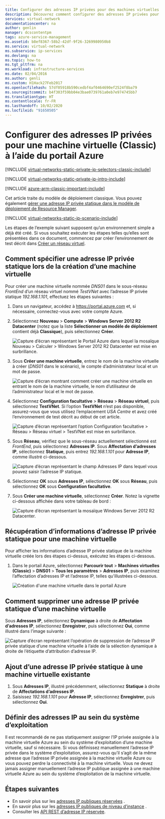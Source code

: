 ```yaml
---
title: Configurer des adresses IP privées pour des machines virtuelles (Classic) - Portail Azure | Microsoft Docs
description: Découvrez comment configurer des adresses IP privées pour des machines virtuelles (Classic) à l’aide du portail Azure.
services: virtual-network
documentationcenter: na
author: genlin
manager: dcscontentpm
tags: azure-service-management
ms.assetid: b8ef8367-58b2-42df-9f26-3269980950b8
ms.service: virtual-network
ms.subservice: ip-services
ms.devlang: na
ms.topic: how-to
ms.tgt_pltfrm: na
ms.workload: infrastructure-services
ms.date: 02/04/2016
ms.author: genli
ms.custom: H1Hack27Feb2017
ms.openlocfilehash: 57df05918b590cedbf4af0464690ef2524f8ba79
ms.sourcegitcommit: b4f303f59bb04e3bae0739761a0eb7e974745bb7
ms.translationtype: HT
ms.contentlocale: fr-FR
ms.lasthandoff: 10/02/2020
ms.locfileid: "91650505"
---
```

# <a name="configure-private-ip-addresses-for-a-virtual-machine-classic-using-the-azure-portal"></a>Configurer des adresses IP privées pour une machine virtuelle (Classic) à l’aide du portail Azure

[!INCLUDE [virtual-networks-static-private-ip-selectors-classic-include](../../includes/virtual-networks-static-private-ip-selectors-classic-include.md)]

[!INCLUDE [virtual-networks-static-private-ip-intro-include](../../includes/virtual-networks-static-private-ip-intro-include.md)]

[!INCLUDE [azure-arm-classic-important-include](../../includes/azure-arm-classic-important-include.md)]

Cet article traite du modèle de déploiement classique. Vous pouvez également [gérer une adresse IP privée statique dans le modèle de déploiement de Resource Manager](virtual-networks-static-private-ip-arm-pportal.md).

[!INCLUDE [virtual-networks-static-ip-scenario-include](../../includes/virtual-networks-static-ip-scenario-include.md)]

Les étapes de l’exemple suivant supposent qu’un environnement simple a déjà été créé. Si vous souhaitez exécuter les étapes telles qu’elles sont présentées dans ce document, commencez par créer l’environnement de test décrit dans [Créer un réseau virtuel](virtual-networks-create-vnet-classic-pportal.md).

## <a name="how-to-specify-a-static-private-ip-address-when-creating-a-vm"></a>Comment spécifier une adresse IP privée statique lors de la création d’une machine virtuelle
Pour créer une machine virtuelle nommée *DNS01* dans le sous-réseau *FrontEnd* d’un réseau virtuel nommé *TestVNet* avec l’adresse IP privée statique *192.168.1.101*, effectuez les étapes suivantes :

1. Dans un navigateur, accédez à https://portal.azure.com et, si nécessaire, connectez-vous avec votre compte Azure.
2. Sélectionnez **Nouveau** > **Compute** > **Windows Server 2012 R2 Datacenter** (notez que la liste **Sélectionner un modèle de déploiement** contient déjà **Classique**), puis sélectionnez **Créer**.
   
    ![Capture d’écran représentant le Portail Azure dans lequel la mosaïque Nouveau > Calculer > Windows Server 2012 R2 Datacenter est mise en surbrillance.](./media/virtual-networks-static-ip-classic-pportal/figure01.png)
3. Sous **Créer une machine virtuelle**, entrez le nom de la machine virtuelle à créer (*DNS01* dans le scénario), le compte d’administrateur local et un mot de passe.
   
    ![Capture d’écran montrant comment créer une machine virtuelle en entrant le nom de la machine virtuelle, le nom d’utilisateur de l’administrateur local et le mot de passe.](./media/virtual-networks-static-ip-classic-pportal/figure02.png)
4. Sélectionnez **Configuration facultative** > **Réseau** > **Réseau virtuel**, puis sélectionnez **TestVNet**. Si l’option **TestVNet** n’est pas disponible, assurez-vous que vous utilisez l’emplacement *USA Centre* et avez créé l’environnement de test décrit au début de cet article.
   
    ![Capture d’écran représentant l’option Configuration facultative > Réseau > Réseau virtuel > TestVNet est mise en surbrillance.](./media/virtual-networks-static-ip-classic-pportal/figure03.png)
5. Sous **Réseau**, vérifiez que le sous-réseau actuellement sélectionné est *FrontEnd*, puis sélectionnez **Adresses IP**. Sous **Affectation d’adresses IP**, sélectionnez **Statique**, puis entrez *192.168.1.101* pour **Adresse IP**, comme illustré ci-dessous.
   
    ![Capture d’écran représentant le champ Adresses IP dans lequel vous pouvez saisir l’adresse IP statique.](./media/virtual-networks-static-ip-classic-pportal/figure04.png)    
6. Sélectionnez **OK** sous **Adresses IP**, sélectionnez **OK** sous **Réseau**, puis sélectionnez **OK** sous **Configuration facultative**.
7. Sous **Créer une machine virtuelle**, sélectionnez **Créer**. Notez la vignette ci-dessous affichée dans votre tableau de bord :
   
    ![Capture d’écran représentant la mosaïque Windows Server 2012 R2 Datacenter.](./media/virtual-networks-static-ip-classic-pportal/figure05.png)

## <a name="how-to-retrieve-static-private-ip-address-information-for-a-vm"></a>Récupération d’informations d’adresse IP privée statique pour une machine virtuelle
Pour afficher les informations d’adresse IP privée statique de la machine virtuelle créée lors des étapes ci-dessus, exécutez les étapes ci-dessous.

1. Dans le portail Azure, sélectionnez **Parcourir tout** > **Machines virtuelles (Classic)**  > **DNS01** > **Tous les paramètres** > **Adresses IP**, puis examinez l’affectation d’adresses IP et l’adresse IP, telles qu’illustrées ci-dessous.
   
    ![Création d'une machine virtuelle dans le portail Azure](./media/virtual-networks-static-ip-classic-pportal/figure06.png)

## <a name="how-to-remove-a-static-private-ip-address-from-a-vm"></a>Comment supprimer une adresse IP privée statique d’une machine virtuelle

Sous **Adresses IP**, sélectionnez **Dynamique** à droite de **Affectation d’adresses IP**, sélectionnez **Enregistrer**, puis sélectionnez **Oui**, comme illustré dans l’image suivante :
   
![Capture d’écran représentant l’opération de suppression de l’adresse IP privée statique d’une machine virtuelle à l’aide de la sélection dynamique à droite de l’étiquette d’attribution d’adresse IP.](./media/virtual-networks-static-ip-classic-pportal/figure07.png)

## <a name="how-to-add-a-static-private-ip-address-to-an-existing-vm"></a>Ajout d’une adresse IP privée statique à une machine virtuelle existante

1. Sous **Adresses IP**, illustré précédemment, sélectionnez **Statique** à droite de **Affectations d’adresses IP**.
2. Saisissez *192.168.1.101* pour **Adresse IP**, sélectionnez **Enregistrer**, puis sélectionnez **Oui**.

## <a name="set-ip-addresses-within-the-operating-system"></a>Définir des adresses IP au sein du système d’exploitation

Il est recommandé de ne pas statiquement assigner l’IP privée assignée à la machine virtuelle Azure au sein du système d’exploitation d’une machine virtuelle, sauf si nécessaire. Si vous définissez manuellement l’adresse IP privée dans le système d’exploitation, assurez-vous qu’il s’agit de la même adresse que l’adresse IP privée assignée à la machine virtuelle Azure ou vous pouvez perdre la connectivité à la machine virtuelle. Vous ne devez jamais assigner manuellement l’adresse IP publique assignée à une machine virtuelle Azure au sein du système d’exploitation de la machine virtuelle.

## <a name="next-steps"></a>Étapes suivantes
* En savoir plus sur les [adresses IP publiques réservées](virtual-networks-reserved-public-ip.md) .
* En savoir plus sur les [adresses IP publiques de niveau d’instance](virtual-networks-instance-level-public-ip.md) .
* Consulter les [API REST d’adresse IP réservée](https://msdn.microsoft.com/library/azure/dn722420.aspx).

